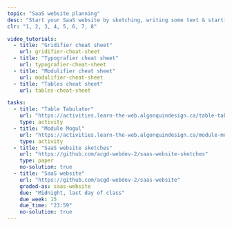 ```yaml
---
topic: "SaaS website planning"
desc: "Start your SaaS website by sketching, writing some text & starting to code."
clr: "1, 2, 3, 4, 5, 6, 7, 8"

video_tutorials:
  - title: "Gridifier cheat sheet"
    url: gridifier-cheat-sheet
  - title: "Typografier cheat sheet"
    url: typografier-cheat-sheet
  - title: "Modulifier cheat sheet"
    url: modulifier-cheat-sheet
  - title: "Tables cheat sheet"
    url: tables-cheat-sheet

tasks:
  - title: "Table Tabulator"
    url: "https://activities.learn-the-web.algonquindesign.ca/table-tabulator/"
    type: activity
  - title: "Module Mogul"
    url: "https://activities.learn-the-web.algonquindesign.ca/module-mogul/"
    type: activity
  - title: "SaaS website sketches"
    url: "https://github.com/acgd-webdev-2/saas-website-sketches"
    type: paper
    no-solution: true
  - title: "SaaS website"
    url: "https://github.com/acgd-webdev-2/saas-website"
    graded-as: saas-website
    due: "Midnight, last day of class"
    due_week: 15
    due_time: "23:59"
    no-solution: true
---
```

